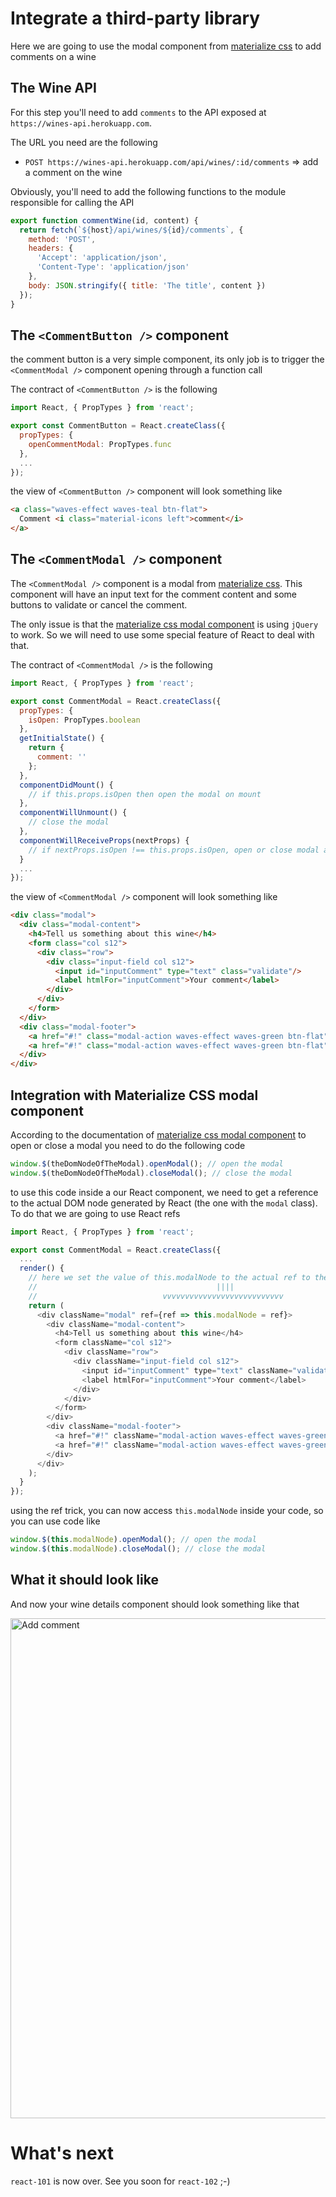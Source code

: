 # Integrate a third-party library

Here we are going to use the modal component from [materialize css](http://materializecss.com/modals.html) to add comments on a wine

## The Wine API

For this step you'll need to add `comments` to the API exposed at `https://wines-api.herokuapp.com`.

The URL you need are the following

* `POST https://wines-api.herokuapp.com/api/wines/:id/comments` => add a comment on the wine

Obviously, you'll need to add the following functions to the module responsible for calling the API

```javascript
export function commentWine(id, content) {
  return fetch(`${host}/api/wines/${id}/comments`, {
    method: 'POST',
    headers: {
      'Accept': 'application/json',
      'Content-Type': 'application/json'
    },
    body: JSON.stringify({ title: 'The title', content })
  });
}
```

## The `<CommentButton />` component

the comment button is a very simple component, its only job is to trigger the `<CommentModal />` component opening through a function call

The contract of `<CommentButton />` is the following

```javascript
import React, { PropTypes } from 'react';

export const CommentButton = React.createClass({
  propTypes: {
    openCommentModal: PropTypes.func
  },
  ...
});
```

the view of `<CommentButton />` component will look something like

```html
<a class="waves-effect waves-teal btn-flat">
  Comment <i class="material-icons left">comment</i>
</a>
```

## The `<CommentModal />` component

The `<CommentModal />` component is a modal from [materialize css](http://materializecss.com/modals.html). This component will have an input text for the comment content and some buttons to validate or cancel the comment.

The only issue is that the [materialize css modal component](http://materializecss.com/modals.html) is using `jQuery` to work. So we will need to use some special feature of React to deal with that.

The contract of `<CommentModal />` is the following

```javascript
import React, { PropTypes } from 'react';

export const CommentModal = React.createClass({
  propTypes: {
    isOpen: PropTypes.boolean
  },
  getInitialState() {
    return {
      comment: ''
    };
  },
  componentDidMount() {
    // if this.props.isOpen then open the modal on mount
  },
  componentWillUnmount() {
    // close the modal
  },
  componentWillReceiveProps(nextProps) {
    // if nextProps.isOpen !== this.props.isOpen, open or close modal according to the new value
  }
  ...
});
```

the view of `<CommentModal />` component will look something like

```html
<div class="modal">
  <div class="modal-content">
    <h4>Tell us something about this wine</h4>
    <form class="col s12">
      <div class="row">
        <div class="input-field col s12">
          <input id="inputComment" type="text" class="validate"/>
          <label htmlFor="inputComment">Your comment</label>
        </div>
      </div>
    </form>
  </div>
  <div class="modal-footer">
    <a href="#!" class="modal-action waves-effect waves-green btn-flat">Submit</a>
    <a href="#!" class="modal-action waves-effect waves-green btn-flat">Cancel</a>
  </div>
</div>
```

## Integration with Materialize CSS modal component

According to the documentation of [materialize css modal component](http://materializecss.com/modals.html) to open or close a modal you need to do the following code

```javascript
window.$(theDomNodeOfTheModal).openModal(); // open the modal
window.$(theDomNodeOfTheModal).closeModal(); // close the modal
```

to use this code inside a our React component, we need to get a reference to the actual DOM node generated by React (the one with the `modal` class).
To do that we are going to use React refs

```javascript
import React, { PropTypes } from 'react';

export const CommentModal = React.createClass({
  ...
  render() {
    // here we set the value of this.modalNode to the actual ref to the DOM node
    //                                        ||||
    //                            vvvvvvvvvvvvvvvvvvvvvvvvvvv
    return (
      <div className="modal" ref={ref => this.modalNode = ref}>
        <div className="modal-content">
          <h4>Tell us something about this wine</h4>
          <form className="col s12">
            <div className="row">
              <div className="input-field col s12">
                <input id="inputComment" type="text" className="validate"/>
                <label htmlFor="inputComment">Your comment</label>
              </div>
            </div>
          </form>
        </div>
        <div className="modal-footer">
          <a href="#!" className="modal-action waves-effect waves-green btn-flat">Submit</a>
          <a href="#!" className="modal-action waves-effect waves-green btn-flat">Cancel</a>
        </div>
      </div>
    );
  }
});
```

using the ref trick, you can now access `this.modalNode` inside your code, so you can use code like

```javascript
window.$(this.modalNode).openModal(); // open the modal
window.$(this.modalNode).closeModal(); // close the modal
```

## What it should look like

And now your wine details component should look something like that

<img src='https://github.com/react-bootcamp/react-101/raw/master/instructions/img/addcomment.gif' width='800' alt='Add comment'>

# What's next

`react-101` is now over. See you soon for `react-102` ;-)
